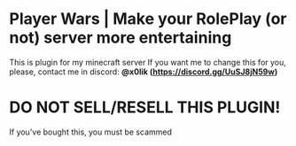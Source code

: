 # Player Wars | Make your RolePlay (or not) server more entertaining
This is plugin for my minecraft server
If you want me to change this for you, please, contact me in discord: **@x0lik (https://discord.gg/UuSJ8jN59w)**

# DO NOT SELL/RESELL THIS PLUGIN!
If you've bought this, you must be scammed
